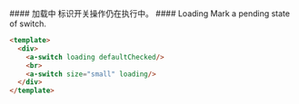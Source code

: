 <cn>
#### 加载中
标识开关操作仍在执行中。
</cn>

<us>
#### Loading
Mark a pending state of switch.
</us>

```html
<template>
  <div>
    <a-switch loading defaultChecked/>
    <br>
    <a-switch size="small" loading/>
  </div>
</template>
```
